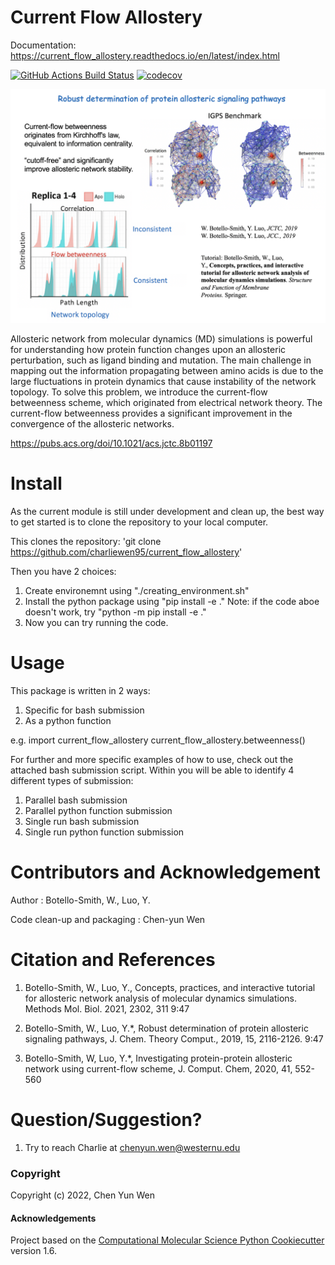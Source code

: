 Current Flow Allostery
============
Documentation: https://current_flow_allostery.readthedocs.io/en/latest/index.html

[//]: # (Badges)
[![GitHub Actions Build Status](https://github.com/REPLACE_WITH_OWNER_ACCOUNT/current_flow_allostery/workflows/CI/badge.svg)](https://github.com/REPLACE_WITH_OWNER_ACCOUNT/current_flow_allostery/actions?query=workflow%3ACI)
[![codecov](https://codecov.io/gh/REPLACE_WITH_OWNER_ACCOUNT/current_flow_allostery/branch/master/graph/badge.svg)](https://codecov.io/gh/REPLACE_WITH_OWNER_ACCOUNT/current_flow_allostery/branch/master)

![Robust Determination of Protein Allosteric Signaling Pathways](./pics/Robust_Determination_of_Protein_Allosteric_Signaling_Pathways.png)

Allosteric network from molecular dynamics (MD) simulations is powerful for understanding how protein function changes upon an allosteric perturbation, such as ligand binding and mutation. The main challenge in mapping out the information propagating between amino acids is due to the large fluctuations in protein dynamics that cause instability of the network topology. To solve this problem, we introduce the current-flow betweenness scheme, which originated from electrical network theory. The current-flow betweenness provides a significant improvement in the convergence of the allosteric networks.

https://pubs.acs.org/doi/10.1021/acs.jctc.8b01197

Install
=======
As the current module is still under development and clean up, the best way to get started is to clone the repository to your local computer.

This clones the repository:
   'git clone https://github.com/charliewen95/current_flow_allostery'

Then you have 2 choices:
   1. Create environemnt using "./creating_environment.sh"
   2. Install the python package using "pip install -e ."
      Note: if the code aboe doesn't work, try "python -m pip install -e ."
   3. Now you can try running the code.

Usage 
=====
This package is written in 2 ways:
   1. Specific for bash submission
   2. As a python function

e.g.
import current_flow_allostery
current_flow_allostery.betweenness()

For further and more specific examples of how to use, check out the attached bash submission script. Within you will be able to identify 4 different types of submission:
   1. Parallel bash submission
   2. Parallel python function submission
   3. Single run bash submission
   4. Single run python function submission

Contributors and Acknowledgement
================================
Author : Botello-Smith, W., Luo, Y.

Code clean-up and packaging : Chen-yun Wen

Citation and References
=======================
1. Botello-Smith, W., Luo, Y., Concepts, practices, and interactive tutorial for allosteric network analysis of molecular dynamics simulations. Methods Mol. Biol. 2021, 2302, 311
9:47

2. Botello-Smith, W., Luo, Y.*, Robust determination of protein allosteric signaling pathways, J. Chem. Theory Comput., 2019, 15, 2116-2126.
9:47

3. Botello-Smith, W, Luo, Y.*, Investigating protein-protein allosteric network using current-flow scheme, J. Comput. Chem, 2020, 41, 552-560

Question/Suggestion?
====================
   1. Try to reach Charlie at chenyun.wen@westernu.edu


### Copyright

Copyright (c) 2022, Chen Yun Wen


#### Acknowledgements
 
Project based on the 
[Computational Molecular Science Python Cookiecutter](https://github.com/molssi/cookiecutter-cms) version 1.6.


